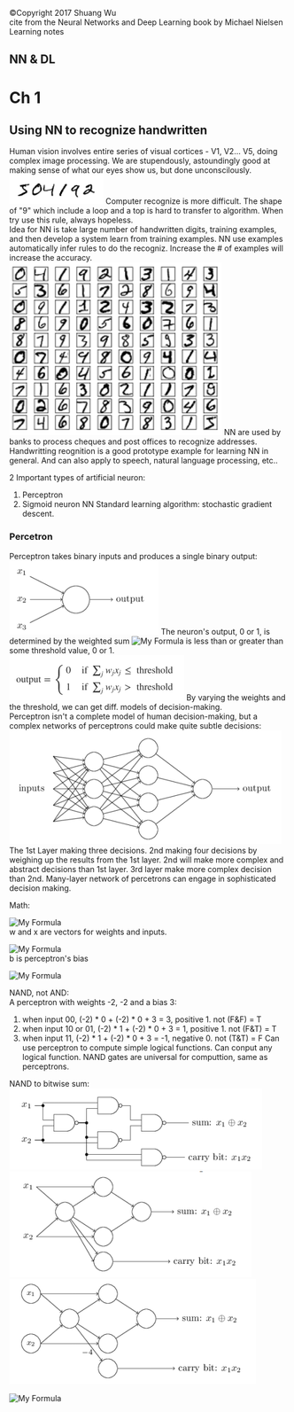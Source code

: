 &copy;Copyright 2017 Shuang Wu     
cite from the Neural Networks and Deep Learning book by Michael Nielsen     
Learning notes

## NN & DL

# Ch 1

## Using NN to recognize handwritten
Human vision involves entire series of visual cortices - V1, V2... V5, doing complex image processing. We are stupendously, astoundingly good at making sense of what our eyes show us, but done unconscilously.      
![handW1](https://github.com/ws0232015/Deep-Learning/blob/master/imgs/handW1.jpg)
Computer recognize is more difficult. The shape of "9" which include a loop and a top is hard to transfer to algorithm. When try use this rule, always hopeless.       
Idea for NN is take large number of handwritten digits, training examples, and then develop a system learn from training examples. NN use examples automatically infer rules to do the recogniz. Increase the # of examples will increase the accuracy.      
![handW2](https://github.com/ws0232015/Deep-Learning/blob/master/imgs/handW2.jpg)
NN are used by banks to process cheques and post offices to recognize addresses.          
Handwritting reognition is a good prototype example for learning NN in general. And can also apply to speech, natural language processing, etc..     

2 Important types of artificial neuron:
  1. Perceptron
  2. Sigmoid neuron
NN Standard learning algorithm: stochastic gradient descent.

### Percetron
Perceptron takes binary inputs and produces a single binary output:     
![percep1](https://github.com/ws0232015/Deep-Learning/blob/master/imgs/percep1.jpg)
The neuron's output, 0 or 1, is determined by the weighted sum 
![My Formula](http://latex.codecogs.com/gif.latex?\Sigma_jw_jx_j)
is less than or greater than some threshold value, 0 or 1.       
![percep2](https://github.com/ws0232015/Deep-Learning/blob/master/imgs/percep2.jpg)
By varying the weights and the threshold, we can get diff. models of decision-making.      
Perceptron isn't a complete model of human decision-making, but a complex networks of perceptrons could make quite subtle decisions:     
![percep3](https://github.com/ws0232015/Deep-Learning/blob/master/imgs/percep3.jpg)
The 1st Layer making three decisions. 2nd making four decisions by weighing up the results from the 1st layer. 2nd will make more complex and abstract decisions than 1st layer. 3rd layer make more complex decision than 2nd. Many-layer network of percetrons can engage in sophisticated decision making.

Math:    

![My Formula](http://latex.codecogs.com/gif.latex?w\cdot{x}\equiv\Sigma_jw_jx_j)        
w and x are vectors for weights and inputs.

![My Formula](http://latex.codecogs.com/gif.latex?b\equiv{-threshold})     
b is perceptron's bias

![My Formula](http://latex.codecogs.com/gif.latex?{output}={\{}^{0\quad%20ifw\cdotx+b\leq0}_{1\quad%20ifw\cdotx+b%3E0})       

NAND, not AND:      
A perceptron with weights -2, -2 and a bias 3:
  1. when input 00, (-2) * 0 + (-2) * 0 + 3 = 3, positive 1. not (F&F) = T
  2. when input 10 or 01, (-2) * 1 + (-2) * 0 + 3 = 1, positive 1. not (F&T) = T
  3. when input 11, (-2) * 1 + (-2) * 0 + 3 = -1, negative 0. not (T&T) = F
Can use perceptron to compute simple logical functions. Can conput any logical function. NAND gates are universal for computtion, same as perceptrons.     

NAND to bitwise sum:
![percep4](https://github.com/ws0232015/Deep-Learning/blob/master/imgs/percep4.jpg)
![percep5](https://github.com/ws0232015/Deep-Learning/blob/master/imgs/percep5.jpg)
![percep6](https://github.com/ws0232015/Deep-Learning/blob/master/imgs/percep6.jpg)

![My Formula](http://latex.codecogs.com/gif.latex?\sigma)

